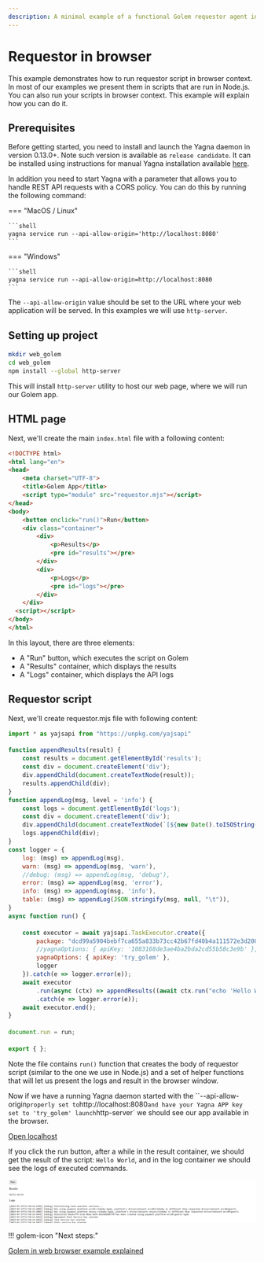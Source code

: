 ```yaml
---
description: A minimal example of a functional Golem requestor agent in browser
---
```


# Requestor in browser

This example demonstrates how to run requestor script in browser context.
In most of our examples we present them in scripts that are run in Node.js.
You can also run your scripts in browser context. This example will explain how you can do it.
    

## Prerequisites

Before getting started, you need to install and launch the Yagna daemon in version 0.13.0+. Note such version is available as `release candidate`. It can be installed using instructions for manual Yagna installation available [here](../examples/tools/install_yagna.md). 

In addition you need to start Yagna with a parameter that allows you to handle REST API requests with a CORS policy. You can do this by running the following command:


=== "MacOS / Linux"

   
    ```shell
    yagna service run --api-allow-origin='http://localhost:8080'
    ```

=== "Windows"

    ```shell
    yagna service run --api-allow-origin=http://localhost:8080
    ```

The `--api-allow-origin` value should be set to the URL where your web application will be served.
In this examples we will use `http-server`.

## Setting up project

```bash
mkdir web_golem
cd web_golem
npm install --global http-server
```

This will install `http-server` utility to host our web page, where we will run our Golem app.

## HTML page

Next, we'll create the main `index.html` file with a following content:

```html
<!DOCTYPE html>
<html lang="en">
<head>
    <meta charset="UTF-8">
    <title>Golem App</title>
    <script type="module" src="requestor.mjs"></script>
</head>
<body>
    <button onclick="run()">Run</button>
    <div class="container">
        <div>
            <p>Results</p>
            <pre id="results"></pre>
        </div>
        <div>
            <p>Logs</p>
            <pre id="logs"></pre>
        </div>
    </div>
  <script></script>
</body>
</html>
```

In this layout, there are three elements:

- A "Run" button, which executes the script on Golem
- A "Results" container, which displays the results
- A "Logs" container, which displays the API logs


## Requestor script


Next, we'll create requestor.mjs file with following content:

```js
import * as yajsapi from "https://unpkg.com/yajsapi"

function appendResults(result) {
    const results = document.getElementById('results');
    const div = document.createElement('div');
    div.appendChild(document.createTextNode(result));
    results.appendChild(div);
}
function appendLog(msg, level = 'info') {
    const logs = document.getElementById('logs');
    const div = document.createElement('div');
    div.appendChild(document.createTextNode(`[${new Date().toISOString()}] [${level}] ${msg}`));
    logs.appendChild(div);
}
const logger = {
    log: (msg) => appendLog(msg),
    warn: (msg) => appendLog(msg, 'warn'),
    //debug: (msg) => appendLog(msg, 'debug'),
    error: (msg) => appendLog(msg, 'error'),
    info: (msg) => appendLog(msg, 'info'),
    table: (msg) => appendLog(JSON.stringify(msg, null, "\t")),
}
async function run() {

    const executor = await yajsapi.TaskExecutor.create({
        package: "dcd99a5904bebf7ca655a833b73cc42b67fd40b4a111572e3d2007c3",
        //yagnaOptions: { apiKey: '1083168de3ae4ba2bda2cd55b58c3e9b' },
        yagnaOptions: { apiKey: 'try_golem' },
        logger
    }).catch(e => logger.error(e));
    await executor
        .run(async (ctx) => appendResults((await ctx.run("echo 'Hello World'")).stdout))
        .catch(e => logger.error(e));
    await executor.end();
}

document.run = run;

export { };
```

Note the file contains `run()` function that creates the body of requestor script (similar to the one we use in Node.js) and a set of helper functions that will let us present the logs and result in the browser window.

Now if we have a running Yagna daemon started with the ``--api-allow-origin` properly set to `http://localhost:8080` and have your Yagna APP key set to 'try_golem' launch `http-server` we should see our app available in the browser.

[ Open localhost ](http://localhost:8080)

If you click the run button, after a while in the result container, we should get the result of the script: `Hello World`, and in the log container we should see the logs of executed commands.

![Output logs](../../../assets/browser_log.png)

!!! golem-icon "Next steps:"

[Golem in web browser example explained](../tutorials/web.md)
